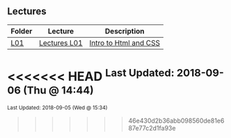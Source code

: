 ## Lectures
| Folder | Lecture | Description|
 | ------------|------------|------------|
 | [L01](https://github.com/rugbyprof/4443-Mobile-Apps/tree/master/Lectures/L01) | [ Lectures L01 ](https://github.com/rugbyprof/4443-Mobile-Apps/tree/master/Lectures/L01) | [ Intro to Html and CSS](https://github.com/rugbyprof/4443-Mobile-Apps/tree/master/Lectures/L01) | [N/A](https://github.com/rugbyprof/4443-Mobile-Apps/tree/master/Lectures/L01) |

<<<<<<< HEAD
<sup>Last Updated: 2018-09-06 (Thu @ 14:44)</sup>
=======
<sup>Last Updated: 2018-09-05 (Wed @ 15:34)</sup>
>>>>>>> 46e430d2b36abb098560de81e687e77c2d1fa93e
